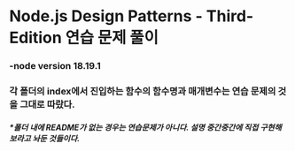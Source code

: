 # Node.js Design Patterns - Third-Edition 연습 문제 풀이

### -node version 18.19.1
### 각 폴더의 index에서 진입하는 함수의 함수명과 매개변수는 연습 문제의 것을 그대로 따랐다.
##### *폴더 내에 README가 없는 경우는 연습문제가 아니다. 설명 중간중간에 직접 구현해 보라고 놔둔 것들이다.